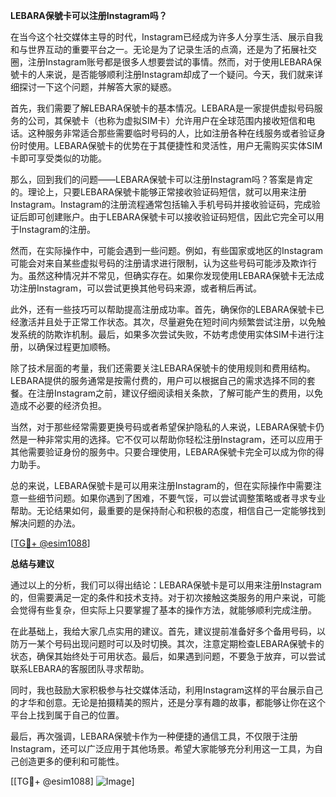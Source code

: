 **LEBARA保號卡可以注册Instagram吗？**

在当今这个社交媒体主导的时代，Instagram已经成为许多人分享生活、展示自我和与世界互动的重要平台之一。无论是为了记录生活的点滴，还是为了拓展社交圈，注册Instagram账号都是很多人想要尝试的事情。然而，对于使用LEBARA保號卡的人来说，是否能够顺利注册Instagram却成了一个疑问。今天，我们就来详细探讨一下这个问题，并解答大家的疑惑。

首先，我们需要了解LEBARA保號卡的基本情况。LEBARA是一家提供虚拟号码服务的公司，其保號卡（也称为虚拟SIM卡）允许用户在全球范围内接收短信和电话。这种服务非常适合那些需要临时号码的人，比如注册各种在线服务或者验证身份时使用。LEBARA保號卡的优势在于其便捷性和灵活性，用户无需购买实体SIM卡即可享受类似的功能。

那么，回到我们的问题——LEBARA保號卡可以注册Instagram吗？答案是肯定的。理论上，只要LEBARA保號卡能够正常接收验证码短信，就可以用来注册Instagram。Instagram的注册流程通常包括输入手机号码并接收验证码，完成验证后即可创建账户。由于LEBARA保號卡可以接收验证码短信，因此它完全可以用于Instagram的注册。

然而，在实际操作中，可能会遇到一些问题。例如，有些国家或地区的Instagram可能会对来自某些虚拟号码的注册请求进行限制，认为这些号码可能涉及欺诈行为。虽然这种情况并不常见，但确实存在。如果你发现使用LEBARA保號卡无法成功注册Instagram，可以尝试更换其他号码来源，或者稍后再试。

此外，还有一些技巧可以帮助提高注册成功率。首先，确保你的LEBARA保號卡已经激活并且处于正常工作状态。其次，尽量避免在短时间内频繁尝试注册，以免触发系统的防欺诈机制。最后，如果多次尝试失败，不妨考虑使用实体SIM卡进行注册，以确保过程更加顺畅。

除了技术层面的考量，我们还需要关注LEBARA保號卡的使用规则和费用结构。LEBARA提供的服务通常是按需付费的，用户可以根据自己的需求选择不同的套餐。在注册Instagram之前，建议仔细阅读相关条款，了解可能产生的费用，以免造成不必要的经济负担。

当然，对于那些经常需要更换号码或者希望保护隐私的人来说，LEBARA保號卡仍然是一种非常实用的选择。它不仅可以帮助你轻松注册Instagram，还可以应用于其他需要验证身份的服务中。只要合理使用，LEBARA保號卡完全可以成为你的得力助手。

总的来说，LEBARA保號卡是可以用来注册Instagram的，但在实际操作中需要注意一些细节问题。如果你遇到了困难，不要气馁，可以尝试调整策略或者寻求专业帮助。无论结果如何，最重要的是保持耐心和积极的态度，相信自己一定能够找到解决问题的办法。

[[TG💪+ @esim1088](https://t.me/s/esim1088)]

**总结与建议**

通过以上的分析，我们可以得出结论：LEBARA保號卡是可以用来注册Instagram的，但需要满足一定的条件和技术支持。对于初次接触这类服务的用户来说，可能会觉得有些复杂，但实际上只要掌握了基本的操作方法，就能够顺利完成注册。

在此基础上，我给大家几点实用的建议。首先，建议提前准备好多个备用号码，以防万一某个号码出现问题时可以及时切换。其次，注意定期检查LEBARA保號卡的状态，确保其始终处于可用状态。最后，如果遇到问题，不要急于放弃，可以尝试联系LEBARA的客服团队寻求帮助。

同时，我也鼓励大家积极参与社交媒体活动，利用Instagram这样的平台展示自己的才华和创意。无论是拍摄精美的照片，还是分享有趣的故事，都能够让你在这个平台上找到属于自己的位置。

最后，再次强调，LEBARA保號卡作为一种便捷的通信工具，不仅限于注册Instagram，还可以广泛应用于其他场景。希望大家能够充分利用这一工具，为自己创造更多的便利和可能性。

[[TG💪+ @esim1088] ![Image](https://i.postimg.cc/4NQfJmqS/Snipaste-2025-05-13-00-14-12.png)]